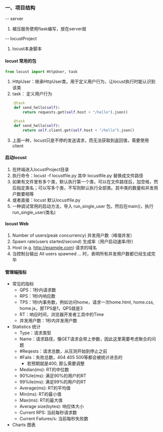 ### 一、项目结构

-- server
1. 被压服务使用flask编写，放在server层

-- locustProject
1. locust本身脚本

#### locust 常用的包
```python
from locust import HttpUser, task
```
1. HttpUser：继承HttpUser类，用于定义用户行为，让locust执行时能认识到该类
2. task： 定义用户行为
```python
    @task
    def send_hello(self):
        return requests.get(self.host + "/hello").json()

    @task
    def send_hello(self):
        return self.client.get(self.host + "/hello").json()
```
3. 上面一种，locust只是不停的发送请求，而无法获取到返回值，需要使用client


#### 启动locust
1. 在终端进入locustProject目录
2. 执行命令：locust -f locustfile.py 其中 locustfile.py 替换成文件路径
3. 如果有文件里有多个类，默认执行第一个类，可以在文件路径后，加空格，然后指定类名；可以写多个类，不写则默认执行全部类。其中类的数量和并发用户数要相等
4. 或者直接：locust 默认locustfile.py
5. 一种调试常用的启动方法，导入 run_single_user 包，然后在main()，执行run_single_user(类名)


#### locust Web
1. Number of users(peak concurrency) 并发用户数（峰值并发）
2. Spawn rate(users started/second) 生成率（用户启动速率/秒）
3. Host (e.g. http://example.com) 请求的域名
4. 当控制台输出 All users spawned ... 时，表明所有并发用户数都已经生成完毕

#### 管理端指标
- 常见的指标
  - QPS：1秒内请求数
  - RPS：1秒内响应数
  - TPS：1秒内事务数，例如访问home，请求一次home.html, home.css, home.js，那TPS是1，QPS就是3
  - RT：响应时间，浏览器开发者工具中的Time
  - 并发用户数：1秒内并发用户数
- Statistics 统计
  - Type：请求类型
  - Name：请求路径，像GET请求会带上参数，因此这里需要考虑聚合的问题
  - \#Reqests：请求总数，从压测开始到停止之前
  - \#Fails：失败总数，404 405 500等都会被统计进去的
    - 若预期就是400, 那么需要调整
  - Median(ms): RT的中位数
  - 90%ile(ms): 满足90%的用户的RT
  - 99%ile(ms): 满足99%的用户的RT
  - Average(ms): RT的平均值
  - Min(ms): RT的最小值
  - Max(ms): RT的最大值
  - Average size(bytes): 响应体大小
  - Current RPS: 当前每秒请求数
  - Current Failures/s: 当前每秒失败数
- Charts 图表